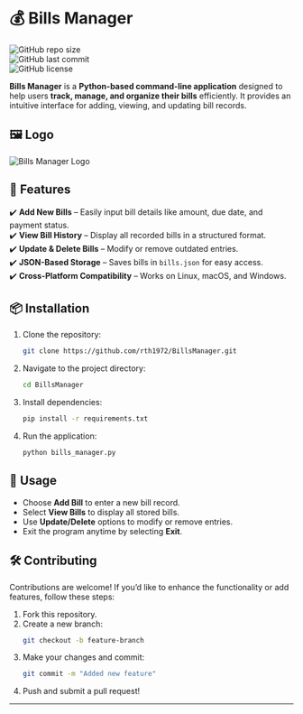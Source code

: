 # 💰 Bills Manager

![GitHub repo size](https://img.shields.io/github/repo-size/rth1972/Bill_Manager?style=for-the-badge)  
![GitHub last commit](https://img.shields.io/github/last-commit/rth1972/Bill_Manager?style=for-the-badge)  
![GitHub license](https://img.shields.io/github/license/rth1972/Bill_Manager?style=for-the-badge)

**Bills Manager** is a **Python-based command-line application** designed to help users **track, manage, and organize their bills** efficiently. It provides an intuitive interface for adding, viewing, and updating bill records.

## 🖼️ Logo

![Bills Manager Logo](https://cdn-icons-png.flaticon.com/512/2331/2331060.png)

## 🚀 Features

✔️ **Add New Bills** – Easily input bill details like amount, due date, and payment status.  
✔️ **View Bill History** – Display all recorded bills in a structured format.  
✔️ **Update & Delete Bills** – Modify or remove outdated entries.  
✔️ **JSON-Based Storage** – Saves bills in `bills.json` for easy access.  
✔️ **Cross-Platform Compatibility** – Works on Linux, macOS, and Windows.

## 📦 Installation

1. Clone the repository:
   ```bash
   git clone https://github.com/rth1972/BillsManager.git
   ```
2. Navigate to the project directory:
   ```bash
   cd BillsManager
   ```
3. Install dependencies:
   ```bash
   pip install -r requirements.txt
   ```
4. Run the application:
   ```bash
   python bills_manager.py
   ```

## 📌 Usage

- Choose **Add Bill** to enter a new bill record.
- Select **View Bills** to display all stored bills.
- Use **Update/Delete** options to modify or remove entries.
- Exit the program anytime by selecting **Exit**.

## 🛠️ Contributing

Contributions are welcome! If you’d like to enhance the functionality or add features, follow these steps:

1. Fork this repository.
2. Create a new branch:
   ```bash
   git checkout -b feature-branch
   ```
3. Make your changes and commit:
   ```bash
   git commit -m "Added new feature"
   ```
4. Push and submit a pull request!

---
